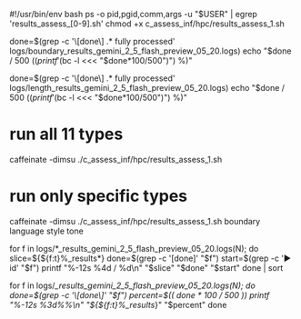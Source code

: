 
#!/usr/bin/env bash
ps -o pid,pgid,comm,args -u "$USER" | egrep 'results_assess_[0-9].sh'
chmod +x c_assess_inf/hpc/results_assess_1.sh

done=$(grep -c '\[done\] .* fully processed' logs/boundary_results_gemini_2_5_flash_preview_05_20.logs)
echo "$done / 500  ($(printf '%0.1f' "$(bc -l <<< "$done*100/500")") %)"

done=$(grep -c '\[done\] .* fully processed' logs/length_results_gemini_2_5_flash_preview_05_20.logs)
echo "$done / 500  ($(printf '%0.1f' "$(bc -l <<< "$done*100/500")") %)"

# run all 11 types
  caffeinate -dimsu ./c_assess_inf/hpc/results_assess_1.sh

# run only specific types
  caffeinate -dimsu ./c_assess_inf/hpc/results_assess_1.sh boundary language style tone


for f in logs/*_results_gemini_2_5_flash_preview_05_20.logs(N); do
  slice=${${f:t}%_results*}
  done=$(grep -c '\[done\]' "$f")
  start=$(grep -c '▶ id'   "$f")
  printf "%-12s %4d / %d\n" "$slice" "$done" "$start"
done | sort

for f in logs/*_results_gemini_2_5_flash_preview_05_20.logs(N); do
  done=$(grep -c '\[done\]' "$f")
  percent=$(( done * 100 / 500 ))
  printf "%-12s %3d%%\n" "${${f:t}%_results*}" "$percent"
done

